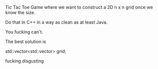


Tic Tac Toe Game where we want to construct a 2D n x n grid once we know the size.

Do that in C++ in a way as clean as at least Java.

You fucking can't.

The best solution is

std::vector<std::vector<int>> grid;

fucking disgusting